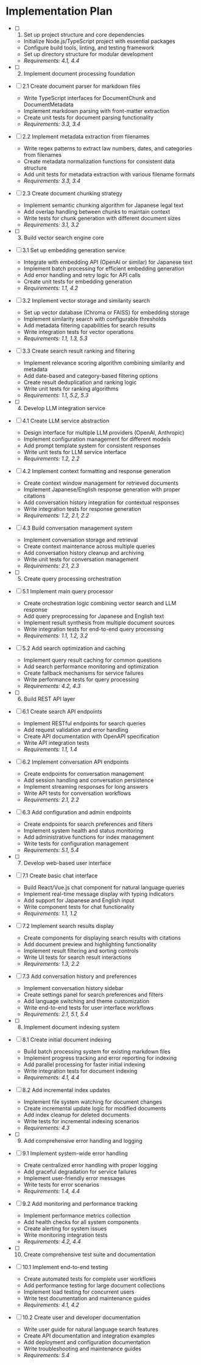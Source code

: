 # Implementation Plan

- [ ] 1. Set up project structure and core dependencies
  - Initialize Node.js/TypeScript project with essential packages
  - Configure build tools, linting, and testing framework
  - Set up directory structure for modular development
  - _Requirements: 4.1, 4.4_

- [ ] 2. Implement document processing foundation
- [ ] 2.1 Create document parser for markdown files
  - Write TypeScript interfaces for DocumentChunk and DocumentMetadata
  - Implement markdown parsing with front-matter extraction
  - Create unit tests for document parsing functionality
  - _Requirements: 3.3, 3.4_

- [ ] 2.2 Implement metadata extraction from filenames
  - Write regex patterns to extract law numbers, dates, and categories from filenames
  - Create metadata normalization functions for consistent data structure
  - Add unit tests for metadata extraction with various filename formats
  - _Requirements: 3.3, 3.4_

- [ ] 2.3 Create document chunking strategy
  - Implement semantic chunking algorithm for Japanese legal text
  - Add overlap handling between chunks to maintain context
  - Write tests for chunk generation with different document sizes
  - _Requirements: 3.1, 3.2_

- [ ] 3. Build vector search engine core
- [ ] 3.1 Set up embedding generation service
  - Integrate with embedding API (OpenAI or similar) for Japanese text
  - Implement batch processing for efficient embedding generation
  - Add error handling and retry logic for API calls
  - Create unit tests for embedding generation
  - _Requirements: 1.1, 4.2_

- [ ] 3.2 Implement vector storage and similarity search
  - Set up vector database (Chroma or FAISS) for embedding storage
  - Implement similarity search with configurable thresholds
  - Add metadata filtering capabilities for search results
  - Write integration tests for vector operations
  - _Requirements: 1.1, 1.3, 5.3_

- [ ] 3.3 Create search result ranking and filtering
  - Implement relevance scoring algorithm combining similarity and metadata
  - Add date-based and category-based filtering options
  - Create result deduplication and ranking logic
  - Write unit tests for ranking algorithms
  - _Requirements: 1.1, 5.2, 5.3_

- [ ] 4. Develop LLM integration service
- [ ] 4.1 Create LLM service abstraction
  - Design interface for multiple LLM providers (OpenAI, Anthropic)
  - Implement configuration management for different models
  - Add prompt template system for consistent responses
  - Write unit tests for LLM service interface
  - _Requirements: 1.2, 2.2_

- [ ] 4.2 Implement context formatting and response generation
  - Create context window management for retrieved documents
  - Implement Japanese/English response generation with proper citations
  - Add conversation history integration for contextual responses
  - Write integration tests for response generation
  - _Requirements: 1.2, 2.1, 2.2_

- [ ] 4.3 Build conversation management system
  - Implement conversation storage and retrieval
  - Create context maintenance across multiple queries
  - Add conversation history cleanup and archiving
  - Write unit tests for conversation management
  - _Requirements: 2.1, 2.3_

- [ ] 5. Create query processing orchestration
- [ ] 5.1 Implement main query processor
  - Create orchestration logic combining vector search and LLM response
  - Add query preprocessing for Japanese and English text
  - Implement result synthesis from multiple document sources
  - Write integration tests for end-to-end query processing
  - _Requirements: 1.1, 1.2, 3.2_

- [ ] 5.2 Add search optimization and caching
  - Implement query result caching for common questions
  - Add search performance monitoring and optimization
  - Create fallback mechanisms for service failures
  - Write performance tests for query processing
  - _Requirements: 4.2, 4.3_

- [ ] 6. Build REST API layer
- [ ] 6.1 Create search API endpoints
  - Implement RESTful endpoints for search queries
  - Add request validation and error handling
  - Create API documentation with OpenAPI specification
  - Write API integration tests
  - _Requirements: 1.1, 1.4_

- [ ] 6.2 Implement conversation API endpoints
  - Create endpoints for conversation management
  - Add session handling and conversation persistence
  - Implement streaming responses for long answers
  - Write API tests for conversation workflows
  - _Requirements: 2.1, 2.2_

- [ ] 6.3 Add configuration and admin endpoints
  - Create endpoints for search preferences and filters
  - Implement system health and status monitoring
  - Add administrative functions for index management
  - Write tests for configuration management
  - _Requirements: 5.1, 5.4_

- [ ] 7. Develop web-based user interface
- [ ] 7.1 Create basic chat interface
  - Build React/Vue.js chat component for natural language queries
  - Implement real-time message display with typing indicators
  - Add support for Japanese and English input
  - Write component tests for chat functionality
  - _Requirements: 1.1, 1.2_

- [ ] 7.2 Implement search results display
  - Create components for displaying search results with citations
  - Add document preview and highlighting functionality
  - Implement result filtering and sorting controls
  - Write UI tests for search result interactions
  - _Requirements: 1.3, 2.2_

- [ ] 7.3 Add conversation history and preferences
  - Implement conversation history sidebar
  - Create settings panel for search preferences and filters
  - Add language switching and theme customization
  - Write end-to-end tests for user interface workflows
  - _Requirements: 2.1, 5.1, 5.4_

- [ ] 8. Implement document indexing system
- [ ] 8.1 Create initial document indexing
  - Build batch processing system for existing markdown files
  - Implement progress tracking and error reporting for indexing
  - Add parallel processing for faster initial indexing
  - Write integration tests for document indexing
  - _Requirements: 4.1, 4.4_

- [ ] 8.2 Add incremental index updates
  - Implement file system watching for document changes
  - Create incremental update logic for modified documents
  - Add index cleanup for deleted documents
  - Write tests for incremental indexing scenarios
  - _Requirements: 4.3_

- [ ] 9. Add comprehensive error handling and logging
- [ ] 9.1 Implement system-wide error handling
  - Create centralized error handling with proper logging
  - Add graceful degradation for service failures
  - Implement user-friendly error messages
  - Write tests for error scenarios
  - _Requirements: 1.4, 4.4_

- [ ] 9.2 Add monitoring and performance tracking
  - Implement performance metrics collection
  - Add health checks for all system components
  - Create alerting for system issues
  - Write monitoring integration tests
  - _Requirements: 4.2, 4.4_

- [ ] 10. Create comprehensive test suite and documentation
- [ ] 10.1 Implement end-to-end testing
  - Create automated tests for complete user workflows
  - Add performance testing for large document collections
  - Implement load testing for concurrent users
  - Write test documentation and maintenance guides
  - _Requirements: 4.1, 4.2_

- [ ] 10.2 Create user and developer documentation
  - Write user guide for natural language search features
  - Create API documentation and integration examples
  - Add deployment and configuration documentation
  - Write troubleshooting and maintenance guides
  - _Requirements: 5.4_